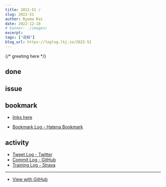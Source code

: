 ```yaml
---
title: 2022-51 / 
slug: 2022-51
author: Ryoma Kai
date: 2022-12-18
# banner: ./images/
excerpt: 
tags: ["週報"]
blog_url: https://leglog.lkj.io/2022-51
---
```


{/* greeting here */}

## done

### 

## issue

### 

## bookmark

- [links here]()


- [Bookmark Log - Hatena Bookmark](https://b.hatena.ne.jp/Ryo_K/bookmark)

## activity

<Tweet tweetLink="" />
<Instagram instagramId="" />
<YouTube youTubeId="" />

- [Tweet Log - Twitter](https://twitter.com/search?q=(from%3Alegnoh)%20until%3A2022-12-18%20since%3A2022-12-12%20-filter%3Areplies&src=typed_query)
- [Commit Log - GitHub](https://github.com/legnoh?tab=overview&from=2022-12-12&to=2022-12-18)
- [Training Log - Strava](https://www.strava.com/athletes/47349424/training/log)

----

- [View with GitHub](https://github.com/legnoh/leglog/blob/master/content/posts/202x/2022/51/index.md)
